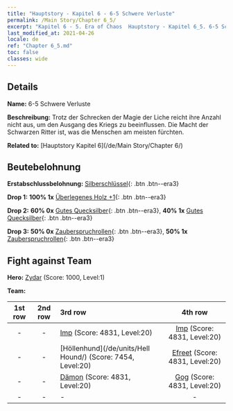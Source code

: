 ```yaml
---
title: "Hauptstory - Kapitel 6 - 6-5 Schwere Verluste"
permalink: /Main Story/Chapter 6_5/
excerpt: "Kapitel 6 - 5. Era of Chaos  Hauptstory - Kapitel 6_5. 6-5 Schwere Verluste"
last_modified_at: 2021-04-26
locale: de
ref: "Chapter 6_5.md"
toc: false
classes: wide
---
```


## Details

 **Name:** 6-5 Schwere Verluste

 **Beschreibung:** Trotz der Schrecken der Magie der Liche reicht ihre Anzahl nicht aus, um den Ausgang des Kriegs zu beeinflussen. Die Macht der Schwarzen Ritter ist, was die Menschen am meisten fürchten.

 **Related to:** [Hauptstory Kapitel 6](/de/Main Story/Chapter 6/)

## Beutebelohnung

 **Erstabschlussbelohnung:** [Silberschlüssel](/ItemsDE/con_693/){: .btn .btn--era3}

 **Drop 1:** **100% 1x** [Überlegenes Holz +1](/ItemsDE/mat_20/){: .btn .btn--era3}

 **Drop 2:** **60% 0x** [Gutes Quecksilber](/ItemsDE/mat_14/){: .btn .btn--era3}, **40% 1x** [Gutes Quecksilber](/ItemsDE/mat_14/){: .btn .btn--era3}

 **Drop 3:** **50% 0x** [Zauberspruchrollen](/ItemsDE/con_694/){: .btn .btn--era3}, **50% 1x** [Zauberspruchrollen](/ItemsDE/con_694/){: .btn .btn--era3}


## Fight against Team
 **Hero:** [Zydar](/de/heroes/Zydar/) (Score: 1000, Level:1)

 **Team:**


  | 1st row | 2nd row | 3rd row | 4th row |
  |:----:|:----:|:----|:----:|
  | - | - | [Imp](/de/units/Imp/) (Score: 4831, Level:20)  | [Imp](/de/units/Imp/) (Score: 4831, Level:20)  |
  | - | - | [Höllenhund](/de/units/Hell Hound/) (Score: 7454, Level:20)  | [Efreet](/de/units/Efreeti/) (Score: 4831, Level:20)  |
  | - | - | [Dämon](/de/units/Demon/) (Score: 4831, Level:20)  | [Gog](/de/units/Gog/) (Score: 4831, Level:20)  |
  | - | - | - | - |


